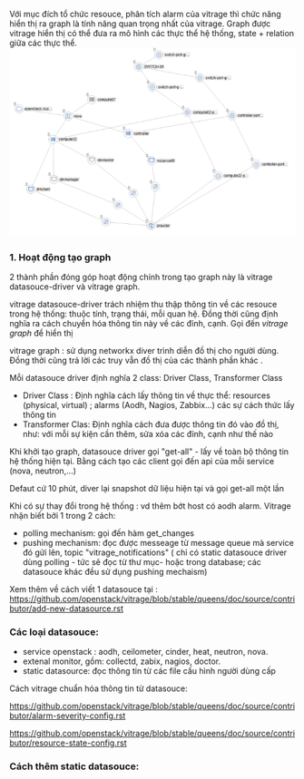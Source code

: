 
Với mục đích tổ chức resouce, phân tích alarm của vitrage thì chức năng hiển thị ra graph là tính năng quan trọng nhất của vitrage.
Graph được vitrage hiển thị có thể đưa ra mô hình các thực thể hệ thống, state + relation giữa các thực thể.
![kttq](image/graph0.png)

### 1. Hoạt động tạo graph
2 thành phần đóng góp hoạt động chính trong tạo graph này là vitrage datasouce-driver và vitrage graph.

vitrage datasouce-driver trách nhiệm thu thập thông tin về các resouce trong hệ thống: thuộc tính, trạng thái, mỗi quan hệ. Đồng thời cũng định nghĩa ra cách chuyển hóa thông tin này về các đỉnh, cạnh. Gọi đến *vitrage graph* để hiển thị

vitrage graph : sử dụng networkx diver trình diễn đồ thị cho người dùng. Đồng thời cũng trả lời các truy vẫn đồ thị của các thành phần khác .

Mỗi datasouce driver định nghĩa 2 class: Driver Class, Transformer Class
- Driver Class : Định nghĩa cách lấy thông tin về thực thể: resources (physical, virtual) ; alarms (Aodh, Nagios, Zabbix...) các sự cách thức lấy thông tin
- Transformer Clas: Định nghĩa cách đưa được thông tin đó vào đồ thị, như:  với mỗi sự kiện cần thêm, sửa xóa các đỉnh, cạnh như thế nào

Khi khởi tạo graph, datasouce driver gọi "get-all" - lấy về toàn bộ thông tin hệ thống hiện tại. Bằng cách tạo các client gọi đến api của mỗi service (nova, neutron,...) 

Defaut cứ 10 phút, diver lại snapshot dữ liệu hiện tại và gọi get-all một lần

Khi có sự thay đổi trong hệ thống : vd thêm bớt host có aodh alarm. Vitrage nhận biết bởi 1 trong 2 cách:
- polling mechanism: gọi đến hàm get_changes 
- pushing mechanism: đọc được messeage từ message queue mà service đó gửi lên, topic "vitrage_notifications"
( chỉ có  static datasouce driver dùng polling - tức sẽ đọc từ thư mục- hoặc trong database; các datasouce khác đều sử dụng pushing mechaism)

Xem thêm về cách viết 1 datasouce tại : https://github.com/openstack/vitrage/blob/stable/queens/doc/source/contributor/add-new-datasource.rst
### Các loại datasouce: 
- service openstack : aodh, ceilometer, cinder, heat, neutron, nova.
- extenal monitor, gồm: collectd, zabix, nagios, doctor.
- static datasource: đọc thông tin từ các file cấu hình người dùng cấp

Cách vitrage chuẩn hóa thông tin từ datasouce:

https://github.com/openstack/vitrage/blob/stable/queens/doc/source/contributor/alarm-severity-config.rst

https://github.com/openstack/vitrage/blob/stable/queens/doc/source/contributor/resource-state-config.rst

### Cách thêm static datasouce: 
